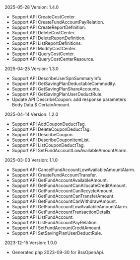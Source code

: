 2025-05-28 Version: 1.4.0
- Support API CreateCostCenter.
- Support API CreateFundAccountPayRelation.
- Support API CreateReportDefinition.
- Support API DeleteCostCenter.
- Support API DeleteReportDefinition.
- Support API ListReportDefinitions.
- Support API ModifyCostCenter.
- Support API QueryCostCenter.
- Support API QueryCostCenterResource.


2025-04-25 Version: 1.3.0
- Support API DescribeUserSpnSummaryInfo.
- Support API GetSavingPlanDeductableCommodity.
- Support API GetSavingPlanShareAccounts.
- Support API GetSavingPlanUserDeductRule.
- Update API DescribeCoupon: add response parameters Body.Data.$.CertainAmount.


2025-04-14 Version: 1.2.0
- Support API AddCouponDeductTag.
- Support API DeleteCouponDeductTag.
- Support API DescribeCoupon.
- Support API DescribeCouponItemList.
- Support API ListCouponDeductTag.
- Support API SetFundAccountLowAvailableAmountAlarm.


2025-03-03 Version: 1.1.0
- Support API CancelFundAccountLowAvailableAmountAlarm.
- Support API CreateFundAccountTransfer.
- Support API GetFundAccountAvailableAmount.
- Support API GetFundAccountCanAllocateCreditAmount.
- Support API GetFundAccountCanRecycleAmount.
- Support API GetFundAccountCanTransferAmount.
- Support API GetFundAccountCanWithdrawAmount.
- Support API GetFundAccountLowAvailableAmountAlarm.
- Support API GetFundAccountTransactionDetails.
- Support API ListFundAccount.
- Support API ListFundAccountPayRelation.
- Support API SetFundAccountCreditAmount.
- Support API SetSavingPlanUserDeductRule.


2023-12-15 Version: 1.0.0
- Generated php 2023-09-30 for BssOpenApi.

